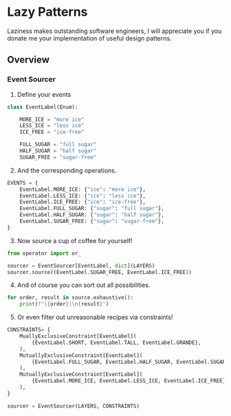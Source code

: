 # Lazy Patterns
Laziness makes outstanding software engineers, I will appreciate you if you donate me your implementation of useful design patterns.

## Overview

### Event Sourcer
1. Define your events
```python
class EventLabel(Enum):

    MORE_ICE = "more ice"
    LESS_ICE = "less ice"
    ICE_FREE = "ice-free"

    FULL_SUGAR = "full sugar"
    HALF_SUGAR = "half sugar"
    SUGAR_FREE = "sugar-free"
```

2. And the corresponding operations.
```python
EVENTS = {
    EventLabel.MORE_ICE: {"ice": "more ice"},
    EventLabel.LESS_ICE: {"ice": "less ice"},
    EventLabel.ICE_FREE: {"ice": "ice-free"},
    EventLabel.FULL_SUGAR: {"sugar": "full sugar"},
    EventLabel.HALF_SUGAR: {"sugar": "half sugar"},
    EventLabel.SUGAR_FREE: {"sugar": "sugar-free"},
}
```

3. Now source a cup of coffee for yourself!
```python
from operator import or_

sourcer = EventSourcer[EventLabel, dict](LAYERS)
sourcer.source((EventLabel.SUGAR_FREE, EventLabel.ICE_FREE))
```

4. And of course you can sort out all possibilities.
```python
for order, result in source.exhaustive():
    print(f"[{order}]\n{result}")
```

5. Or even filter out unreasonable recipes via constraints!
```python
CONSTRAINTS= {
    MuallyExclusiveConstraint[EventLabel](
        {EventLabel.SHORT, EventLabel.TALL, EventLabel.GRANDE},
    ),
    MutuallyExclusiveConstraint[EventLabel](
        {EventLabel.FULL_SUGAR, EventLabel.HALF_SUGAR, EventLabel.SUGAR_FREE},
    ),
    MutuallyExclusiveConstraint[EventLabel](
        {EventLabel.MORE_ICE, EventLabel.LESS_ICE, EventLabel.ICE_FREE},
    ),
}

sourcer = EventSourcer(LAYERS, CONSTRAINTS)
```